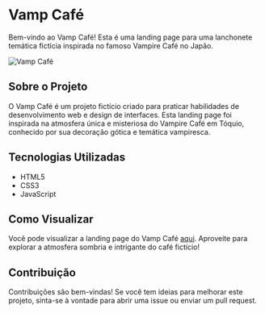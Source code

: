 # Vamp Café

Bem-vindo ao Vamp Café! Esta é uma landing page para uma lanchonete temática fictícia inspirada no famoso Vampire Café no Japão.

![Vamp Café](https://simonepenido.github.io/VampCafe/img/vamp_cafe.jpg)

## Sobre o Projeto

O Vamp Café é um projeto fictício criado para praticar habilidades de desenvolvimento web e design de interfaces. Esta landing page foi inspirada na atmosfera única e misteriosa do Vampire Café em Tóquio, conhecido por sua decoração gótica e temática vampiresca.

## Tecnologias Utilizadas

- HTML5
- CSS3
- JavaScript

## Como Visualizar

Você pode visualizar a landing page do Vamp Café [aqui](https://simonepenido.github.io/VampCafe/). Aproveite para explorar a atmosfera sombria e intrigante do café fictício!

## Contribuição

Contribuições são bem-vindas! Se você tem ideias para melhorar este projeto, sinta-se à vontade para abrir uma issue ou enviar um pull request.

